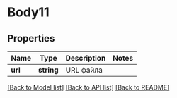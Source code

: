 # Body11

## Properties
Name | Type | Description | Notes
------------ | ------------- | ------------- | -------------
**url** | **string** | URL файла | 

[[Back to Model list]](../README.md#documentation-for-models) [[Back to API list]](../README.md#documentation-for-api-endpoints) [[Back to README]](../README.md)


